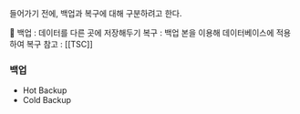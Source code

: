 들어가기 전에,
백업과 복구에 대해 구분하려고 한다.

🐤 
백업 : 데이터를 다른 곳에 저장해두기
복구 : 백업 본을 이용해 데이터베이스에 적용하여 복구
참고 : [[TSC]]

### 백업
- Hot Backup
- Cold Backup